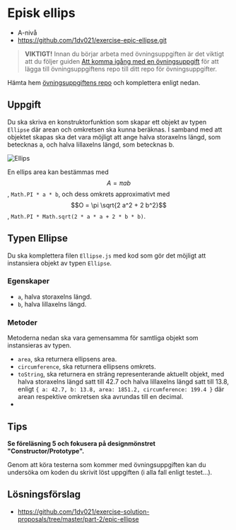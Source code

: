 # <i class="fa fa-laptop"></i> Episk ellips
<ul class="fa-ul fa-border exercise-info">
  <li><i class="fa-li fa fa-signal level-a"></i>A-nivå</li>
  <li><i class="fa-li fa fa-github"></i><a href="https://github.com/1dv021/exercise-epic-ellipse.git">https://github.com/1dv021/exercise-epic-ellipse.git</a></li>
</ul>

><i class="fa fa-warning"></i> __VIKTIGT!__ Innan du börjar arbeta med övningsuppgiften är det viktigt att du följer guiden [Att komma igång med en övningsuppgift](https://coursepress.gitbooks.io/1dv021/content/guider/att-komma-igang-med-en-ovningsuppgift/) för att lägga till övningsuppgiftens repo till ditt repo för övningsuppgifter.

Hämta hem [övningsuppgiftens repo](https://github.com/1dv021/exercise-epic-ellipse.git) och komplettera enligt nedan.

## Uppgift

Du ska skriva en konstruktorfunktion som skapar ett objekt av typen `Ellipse` där arean och omkretsen ska kunna beräknas. I samband med att objektet skapas ska det vara möjligt att ange halva storaxelns längd, som betecknas a, och halva lillaxelns längd, som betecknas b.

![Ellips](ellips.gif)

En ellips area kan bestämmas med $$A=\pi a b$$, `Math.PI * a * b`, och dess omkrets approximativt med $$O = \pi \sqrt{2 a^2 + 2 b^2}$$, `Math.PI * Math.sqrt(2 * a * a + 2 * b * b)`.

## Typen Ellipse

Du ska komplettera filen `Ellipse.js` med kod som gör det möjligt att instansiera objekt av typen `Ellipse`.

### Egenskaper
- `a`, halva storaxelns längd.
- `b`, halva lillaxelns längd.

### Metoder

Metoderna nedan ska vara gemensamma för samtliga objekt som instansieras av typen.

- `area`, ska returnera ellipsens area.
- `circumference`, ska returnera ellipsens omkrets.
- `toString`, ska returnera en sträng representerande aktuellt objekt, med halva storaxelns längd satt till 42.7 och halva lillaxelns längd satt till 13.8, enligt `{ a: 42.7, b: 13.8, area: 1851.2, circumference: 199.4 }` där arean respektive omkretsen ska avrundas till en decimal.
-
## <i class="fa fa-lightbulb-o"></i> Tips
__Se föreläsning 5 och fokusera på designmönstret "Constructor/Prototype".__

Genom att köra testerna som kommer med övningsuppgiften kan du undersöka om koden du skrivit löst uppgiften (i alla fall enligt testet...).

## <i class="fa fa-flask"></i> Lösningsförslag
<ul class="fa-ul fa-border exercise-info">
  <li><i class="fa-li fa fa-github"></i><a href="https://github.com/1dv021/exercise-solution-proposals/tree/master/part-2/epic-ellipse">https://github.com/1dv021/exercise-solution-proposals/tree/master/part-2/epic-ellipse</a></li>
</ul>
